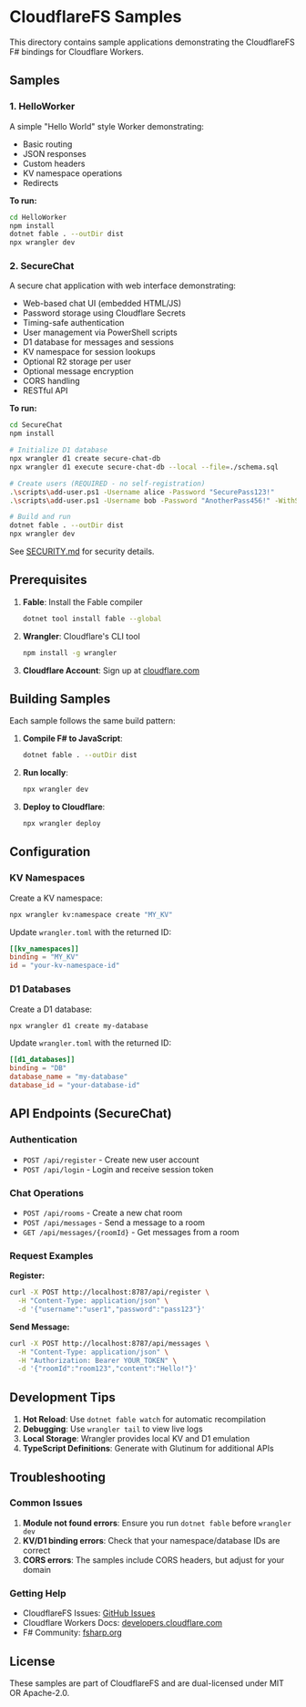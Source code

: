 # CloudflareFS Samples

This directory contains sample applications demonstrating the CloudflareFS F# bindings for Cloudflare Workers.

## Samples

### 1. HelloWorker
A simple "Hello World" style Worker demonstrating:
- Basic routing
- JSON responses
- Custom headers
- KV namespace operations
- Redirects

**To run:**
```bash
cd HelloWorker
npm install
dotnet fable . --outDir dist
npx wrangler dev
```

### 2. SecureChat
A secure chat application with web interface demonstrating:
- Web-based chat UI (embedded HTML/JS)
- Password storage using Cloudflare Secrets
- Timing-safe authentication
- User management via PowerShell scripts
- D1 database for messages and sessions
- KV namespace for session lookups
- Optional R2 storage per user
- Optional message encryption
- CORS handling
- RESTful API

**To run:**
```bash
cd SecureChat
npm install

# Initialize D1 database
npx wrangler d1 create secure-chat-db
npx wrangler d1 execute secure-chat-db --local --file=./schema.sql

# Create users (REQUIRED - no self-registration)
.\scripts\add-user.ps1 -Username alice -Password "SecurePass123!"
.\scripts\add-user.ps1 -Username bob -Password "AnotherPass456!" -WithStorage

# Build and run
dotnet fable . --outDir dist
npx wrangler dev
```

See [SECURITY.md](SecureChat/SECURITY.md) for security details.

## Prerequisites

1. **Fable**: Install the Fable compiler
   ```bash
   dotnet tool install fable --global
   ```

2. **Wrangler**: Cloudflare's CLI tool
   ```bash
   npm install -g wrangler
   ```

3. **Cloudflare Account**: Sign up at [cloudflare.com](https://cloudflare.com)

## Building Samples

Each sample follows the same build pattern:

1. **Compile F# to JavaScript**:
   ```bash
   dotnet fable . --outDir dist
   ```

2. **Run locally**:
   ```bash
   npx wrangler dev
   ```

3. **Deploy to Cloudflare**:
   ```bash
   npx wrangler deploy
   ```

## Configuration

### KV Namespaces
Create a KV namespace:
```bash
npx wrangler kv:namespace create "MY_KV"
```

Update `wrangler.toml` with the returned ID:
```toml
[[kv_namespaces]]
binding = "MY_KV"
id = "your-kv-namespace-id"
```

### D1 Databases
Create a D1 database:
```bash
npx wrangler d1 create my-database
```

Update `wrangler.toml` with the returned ID:
```toml
[[d1_databases]]
binding = "DB"
database_name = "my-database"
database_id = "your-database-id"
```

## API Endpoints (SecureChat)

### Authentication
- `POST /api/register` - Create new user account
- `POST /api/login` - Login and receive session token

### Chat Operations
- `POST /api/rooms` - Create a new chat room
- `POST /api/messages` - Send a message to a room
- `GET /api/messages/{roomId}` - Get messages from a room

### Request Examples

**Register:**
```bash
curl -X POST http://localhost:8787/api/register \
  -H "Content-Type: application/json" \
  -d '{"username":"user1","password":"pass123"}'
```

**Send Message:**
```bash
curl -X POST http://localhost:8787/api/messages \
  -H "Content-Type: application/json" \
  -H "Authorization: Bearer YOUR_TOKEN" \
  -d '{"roomId":"room123","content":"Hello!"}'
```

## Development Tips

1. **Hot Reload**: Use `dotnet fable watch` for automatic recompilation
2. **Debugging**: Use `wrangler tail` to view live logs
3. **Local Storage**: Wrangler provides local KV and D1 emulation
4. **TypeScript Definitions**: Generate with Glutinum for additional APIs

## Troubleshooting

### Common Issues

1. **Module not found errors**: Ensure you run `dotnet fable` before `wrangler dev`
2. **KV/D1 binding errors**: Check that your namespace/database IDs are correct
3. **CORS errors**: The samples include CORS headers, but adjust for your domain

### Getting Help

- CloudflareFS Issues: [GitHub Issues](https://github.com/cloudflarefs/cloudflarefs/issues)
- Cloudflare Workers Docs: [developers.cloudflare.com](https://developers.cloudflare.com/workers)
- F# Community: [fsharp.org](https://fsharp.org)

## License

These samples are part of CloudflareFS and are dual-licensed under MIT OR Apache-2.0.